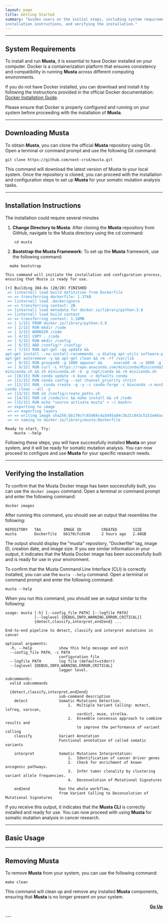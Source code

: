 ```yaml
---
layout: page
title: Getting Started
summary: "Guides users on the initial steps, including system requirements, downloading Musta, 
installation instructions, and verifying the installation."
---
```


---
## System Requirements
To install and run **Musta**, it is essential to have Docker installed on your computer. 
Docker is a containerization platform that ensures consistency and compatibility in running **Musta** 
across different computing environments.

If you do not have Docker installed, 
you can download and install it by following the instructions provided in the official Docker documentation:
[Docker Installation Guide](https://docs.docker.com/engine/install).

Please ensure that Docker is properly configured and running on your system before proceeding with the installation of **Musta**.

---
## Downloading Musta
To obtain **Musta**, you can clone the official **Musta** repository using Git. 
Open a terminal or command prompt and use the following Git command:

```git
git clone https://github.com/next-crs4/musta.git
```
This command will download the latest version of Musta to your local system. 
Once the repository is cloned, 
you can proceed with the installation and configuration steps to set up **Musta** for your somatic mutation analysis tasks.

---
## Installation Instructions

The installation could require several minutes

1. **Change Directory to Musta**: After cloning the **Musta** repository from GitHub, navigate to the Musta directory using the cd command:
```shell
    cd musta
```
2. **Bootstrap the Musta Framework:** To set up the **Musta** framework, use the following command:
```shell
  make bootstrap
```
    This command will initiate the installation and configuration process, ensuring that Musta is ready for use.

<pre style="font-size:12px">[+] Building 384.6s (20/20) FINISHED                                                                                                                                                                                                
<font color="#268BD2"> =&gt; [internal] load build definition from Dockerfile                                                           0.1s</font>
<font color="#268BD2"> =&gt; =&gt; transferring dockerfile: 1.37kB                                                                         0.0s</font>
<font color="#268BD2"> =&gt; [internal] load .dockerignore                                                                              0.1s</font>
<font color="#268BD2"> =&gt; =&gt; transferring context: 2B                                                                                0.0s</font>
<font color="#268BD2"> =&gt; [internal] load metadata for docker.io/library/python:3.8                                                  0.0s</font>
<font color="#268BD2"> =&gt; [internal] load build context                                                                              0.2s</font>
<font color="#268BD2"> =&gt; =&gt; transferring context: 1.18MB                                                                            0.0s</font>
<font color="#268BD2"> =&gt; [ 1/15] FROM docker.io/library/python:3.8                                                                  0.3s</font>
<font color="#268BD2"> =&gt; [ 2/15] RUN mkdir /code                                                                                    0.2s</font>
<font color="#268BD2"> =&gt; [ 3/15] WORKDIR /code                                                                                      0.1s</font>
<font color="#268BD2"> =&gt; [ 4/15] COPY . /code                                                                                       0.1s</font>
<font color="#268BD2"> =&gt; [ 5/15] RUN mkdir /config                                                                                  0.4s</font>
<font color="#268BD2"> =&gt; [ 6/15] ADD /config/* /config/                                                                             0.1s</font>
<font color="#268BD2"> =&gt; [ 7/15] RUN apt-get -qq update &amp;&amp; 
apt-get install --no-install-recommends -y dialog apt-utils software-properties-common git wget curl bzip2 &amp;&amp;
apt-get autoremove -y &amp;&amp; apt-get clean &amp;&amp; rm -rf /var/lib                                                     18.4s</font>
<font color="#268BD2"> =&gt; [ 8/15] RUN groupadd -g 1000 appuser &amp;&amp;     useradd -m -u 1000 -g appuser appuser                          0.5s</font>
<font color="#268BD2"> =&gt; [ 9/15] RUN curl -L https://repo.anaconda.com/miniconda/Miniconda3-py38_4.12.0-Linux-x86_64.sh &gt; 
miniconda.sh &amp;&amp; sh miniconda.sh -b -p /opt/conda &amp;&amp; rm miniconda.sh                                           16.2s</font> 
<font color="#268BD2"> =&gt; [10/15] RUN conda update -n base -c defaults conda                                                        54.1s</font> 
<font color="#268BD2"> =&gt; [11/15] RUN conda config --set channel_priority strict                                                     0.6s</font> 
<font color="#268BD2"> =&gt; [12/15] RUN  conda create -q -y -c conda-forge -c bioconda -n musta  python=3.8 snakemake=7.15 &amp;&amp;
conda clean --all -y                                                                                         282.0s</font> 
<font color="#268BD2"> =&gt; [13/15] RUN sh /config/create_paths.sh                                                                     0.4s</font> 
<font color="#268BD2"> =&gt; [14/15] RUN cd /code/src &amp;&amp; make install &amp;&amp; cd /code                                                       4.7s</font> 
<font color="#268BD2"> =&gt; [15/15] RUN echo &quot;source activate musta&quot; &gt; ~/.bashrc                                                       0.4s</font> 
<font color="#268BD2"> =&gt; exporting to image                                                                                         5.7s</font> 
<font color="#268BD2"> =&gt; =&gt; exporting layers                                                                                        5.7s</font> 
<font color="#268BD2"> =&gt; =&gt; writing image sha256:bb170cfc65469c4a3445a04c3b21c843c5151e84ac8276107323325da973c901                   0.0s</font> 
<font color="#268BD2"> =&gt; =&gt; naming to docker.io/library/musta:Dockerfile                                                            0.0s</font> 
                                                                                                                                                                                                                                    
Ready to start. Try:
	musta --help
</pre>

Following these steps, you will have successfully installed **Musta** on your system, 
and it will be ready for somatic mutation analysis. You can now proceed to configure and use **Musta** for your specific research needs.

---

## Verifying the Installation
To confirm that the Musta Docker image has been successfully built, you can use the `docker images` command. 
Open a terminal or command prompt and enter the following command:
```shell
docker images
```
After running this command, you should see an output that resembles the following:
```text
REPOSITORY   TAG          IMAGE ID         CREATED       SIZE
musta        Dockerfile   bb170cfc6546     2 hours ago   2.48GB
```
The output should display the "musta" repository, "Dockerfile" tag, image ID, creation date, and image size. 
If you see similar information in your output,
 it indicates that the Musta Docker image has been successfully built and is ready for use in your environment.

To confirm that the Musta Command Line Interface (CLI) is correctly installed, 
you can use the `musta --help` command. Open a terminal or command prompt and enter the following command:

```shell
musta --help
```
When you run this command, you should see an output similar to the following:

```text
usage: musta [-h] [--config_file PATH] [--logfile PATH]
             [--loglevel {DEBUG,INFO,WARNING,ERROR,CRITICAL}]
             {detect,classify,interpret,end2end} ...

End-to-end pipeline to detect, classify and interpret mutations in cancer

optional arguments:
  -h, --help            show this help message and exit
  --config_file PATH, -c PATH
                        configuration file
  --logfile PATH        log file (default=stderr)
  --loglevel {DEBUG,INFO,WARNING,ERROR,CRITICAL}
                        logger level.

subcommands:
  valid subcommands

  {detect,classify,interpret,end2end}
                        sub-command description
    detect              Somatic Mutations Detection.
                            1.  Multiple Variant Calling: mutect, lofreq, varscan, 
                                vardict, muse, strelka.
                            2.  Ensemble consensus approach to combine results and 
                                to improve the performance of variant calling
    classify            Variant Annotation
                        Functional annotation of called somatic variants 
                        
    interpret           Somatic Mutations Interpretation:
                            1.  Identification of cancer driver genes 
                            2.  Check for enrichment of known oncogenic pathways.
                            3.  Infer tumor clonality by clustering variant allele frequencies.
                            4.  Deconvolution of Mutational Signatures
                            
    end2end             Run the whole workflow, 
                        from Variant Calling to Deconvolution of Mutational Signatures

```

If you receive this output, 
it indicates that the **Musta CLI** is correctly installed and ready for use. 
You can now proceed with using **Musta** for somatic mutation analysis in cancer research.

---

## Basic Usage


---
## Removing Musta
To remove **Musta** from your system, you can use the following command:

```shell
make clean
```

This command will clean up and remove any installed **Musta** components, ensuring that **Musta** is no longer present on your system.

<p style="text-align:right"><a href="{{site.url}}{{page.url}}"><strong>Go Up</strong><span class="fa fa-fw fa-arrow-up"></span></a></p>
---